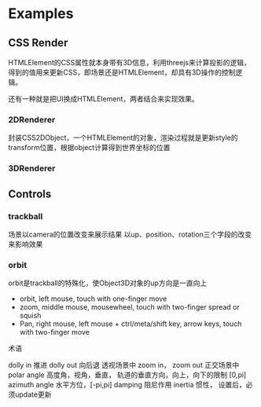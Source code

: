 # Examples

## CSS Render

HTMLElement的CSS属性就本身带有3D信息，利用threejs来计算投影的逻辑，得到的值用来更新CSS，即场景还是HTMLElement，却具有3D操作的控制逻辑。

还有一种就是把UI换成HTMLElement，两者结合来实现效果。

### 2DRenderer

封装CSS2DObject，一个HTMLElement的对象，渲染过程就是更新style的transform位置，根据object计算得到世界坐标的位置

### 3DRenderer


## Controls

### trackball

场景以camera的位置改变来展示结果
以up、position、rotation三个字段的改变来影响效果

### orbit

orbit是trackball的特殊化，使Object3D对象的up方向是一直向上

- orbit, left mouse, touch with one-finger move
- zoom, middle mouse, mousewheel, touch with two-finger spread or squish
- Pan, right mouse, left mouse + ctrl/meta/shift key, arrow keys, touch with two-finger move

术语

dolly in 推进 dolly out 向后退 透视场景中
zoom in， zoom out 正交场景中
polar angle 高度角，视角，垂直， 轨道的垂直方向，向上，向下的限制 [0,pi]
azimuth angle 水平方位，[-pi,pi]
damping 阻尼作用 inertia 惯性， 设置后，必须update更新



